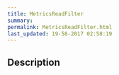 ```yaml
---
title: MetricsReadFilter
summary: 
permalink: MetricsReadFilter.html
last_updated: 19-58-2017 02:58:19
---
```


## Description



